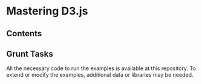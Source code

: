 # Mastering D3.js

## Contents

## Grunt Tasks

All the necessary code to run the examples is available at this repository. To extend or modify the examples, additional data or libraries may be needed.


